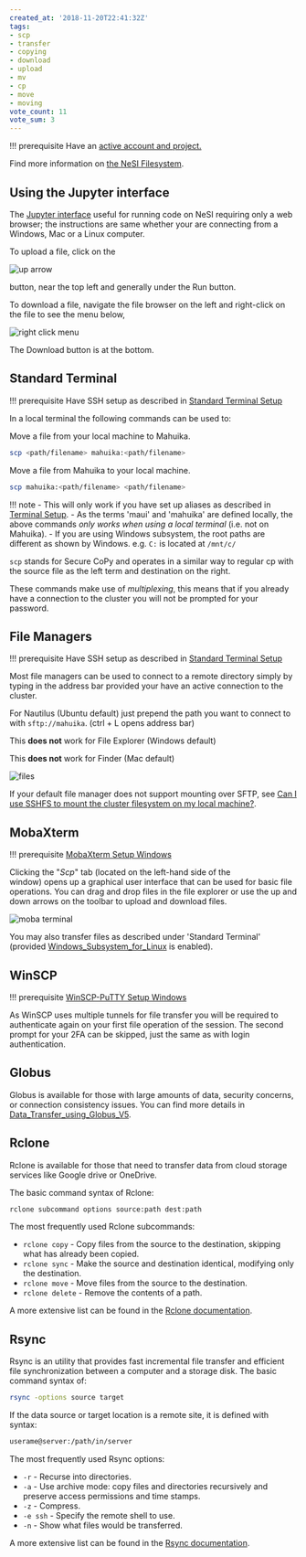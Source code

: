 ```yaml
---
created_at: '2018-11-20T22:41:32Z'
tags:
- scp
- transfer
- copying
- download
- upload
- mv
- cp
- move
- moving
vote_count: 11
vote_sum: 3
---
```


!!! prerequisite
    Have an [active account and project.](../Mahuika_Cluster/Next_Steps/Creating_a_NeSI_Account_Profile.md)

Find more information on [the NeSI Filesystem](../Mahuika_Cluster/Next_Steps/NeSI_File_Systems_and_Quotas.md).

## Using the Jupyter interface

The [Jupyter interface](../Mahuika_Cluster/Next_Steps/Jupyter_on_NeSI.md)
useful for running code on NeSI requiring only a web browser; the instructions are same whether your are
connecting from a Windows, Mac or a Linux computer.

To upload a file, click on the

![up arrow](../Mahuika_Cluster/Next_Steps/Moving_files_to_and_from_the_cluster.png)

button, near the top left and generally under the Run button.

To download a file, navigate the file browser on the left and
right-click on the file to see the menu below,

![right click menu](../Mahuika_Cluster/Next_Steps/Moving_files_to_and_from_the_cluster_0.png)

The Download button is at the bottom.

## Standard Terminal

!!! prerequisite
    Have SSH setup as described in [Standard Terminal Setup](../Mahuika_Cluster/Next_Steps/Standard_Terminal_Setup.md)

In a local terminal the following commands can be used to:

Move a file from your local machine to Mahuika.

```bash
scp <path/filename> mahuika:<path/filename>
```

Move a file from Mahuika to your local machine.

```bash
scp mahuika:<path/filename> <path/filename>
```

!!! note
    - This will only work if you have set up aliases as described in
      [Terminal Setup](../Mahuika_Cluster/Next_Steps/Standard_Terminal_Setup.md).
    - As the terms 'maui' and 'mahuika' are defined locally, the above
      commands *only works when using a local terminal* (i.e. not on Mahuika).
    - If you are using Windows subsystem, the root paths are different
      as shown by Windows. e.g. `C:` is located at `/mnt/c/`

`scp` stands for Secure CoPy and operates in a similar way to regular cp
with the source file as the left term and destination on the right.

These commands make use of *multiplexing*, this means that if you
already have a connection to the cluster you will not be prompted for
your password.

## File Managers

!!! prerequisite
    Have SSH setup as described in [Standard Terminal Setup](Standard_Terminal_Setup.md)

Most file managers can be used to connect to a remote directory simply
by typing in the address bar provided your have an active connection to
the cluster.

For Nautilus (Ubuntu default) just prepend the path you want to connect
to with `sftp://mahuika`. (ctrl + L opens address bar)

This **does not** work for File Explorer (Windows default)

This **does not** work for Finder (Mac default)

![files](../Mahuika_Cluster/Next_Steps/Moving_files_to_and_from_the_cluster_1.png)

If your default file manager does not support mounting over SFTP, see
[Can I use SSHFS to mount the cluster filesystem on my local machine?](../Mahuika_Cluster/Next_Steps/Can_I_use_SSHFS_to_mount_the_cluster_filesystem_on_my_local_machine.md).

## MobaXterm

!!! prerequisite
    [MobaXterm Setup Windows](../Mahuika_Cluster/Next_Steps/MobaXterm_Setup_Windows.md)

Clicking the "*Scp*" tab (located on the left-hand side of the  
window) opens up a graphical user interface that can be used for basic
file operations. You can drag and drop files in the file explorer or use
the up and down arrows on the toolbar to upload and download files.

![moba terminal](../Mahuika_Cluster/Next_Steps/Moving_files_to_and_from_the_cluster_2.png)

You may also transfer files as described under 'Standard Terminal'
(provided
[Windows_Subsystem_for_Linux](../Mahuika_Cluster/Next_Steps/Windows_Subsystem_for_Linux_WSL.md)
is enabled).

## WinSCP

!!! prerequisite
    [WinSCP-PuTTY Setup Windows](../Mahuika_Cluster/Next_Steps/WinSCP-PuTTY_Setup_Windows.md)

As WinSCP uses multiple tunnels for file transfer you will be required
to authenticate again on your first file operation of the session. The
second prompt for your 2FA can be skipped, just the same as with login
authentication.

## Globus

Globus is available for those with large amounts of data, security
concerns, or connection consistency issues.
You can find more details in
[Data_Transfer_using_Globus_V5](../Mahuika_Cluster/Next_Steps/Data_Transfer_using_Globus_V5.md).

## Rclone

Rclone is available for those that need to transfer data from cloud
storage services like Google drive or OneDrive.

The basic command syntax of Rclone:

```bash
rclone subcommand options source:path dest:path
```

The most frequently used Rclone subcommands:

- `rclone copy` - Copy files from the source to the destination, skipping what has already been copied.
- `rclone sync` - Make the source and destination identical, modifying only the destination.
- `rclone move` - Move files from the source to the destination.
- `rclone delete` - Remove the contents of a path.

A more extensive list can be found in the [Rclone documentation](https://rclone.org/docs).

## Rsync

Rsync is an utility that provides fast incremental file transfer and
efficient file synchronization between a computer and a storage disk.
The basic command syntax of:

```bash
rsync -options source target
```

If the data source or target location is a remote site, it is defined
with syntax:

```txt
userame@server:/path/in/server
```

The most frequently used Rsync options:

- `-r` - Recurse into directories.
- `-a` - Use archive mode: copy files and directories recursively and preserve access permissions and time stamps.
- `-z` - Compress.
- `-e ssh` - Specify the remote shell to use.
- `-n` - Show what files would be transferred.

A more extensive list can be found in the [Rsync documentation](https://download.samba.org/pub/rsync/rsync.1).
